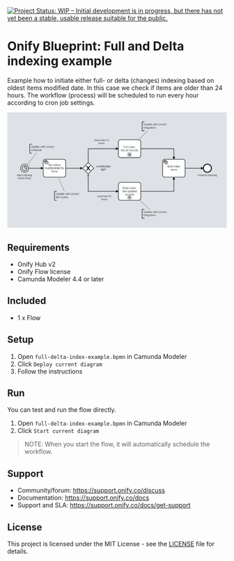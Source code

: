 [![Project Status: WIP – Initial development is in progress, but there has not yet been a stable, usable release suitable for the public.](https://www.repostatus.org/badges/latest/wip.svg)](https://www.repostatus.org/#wip)

# Onify Blueprint: Full and Delta indexing example

Example how to initiate either full- or delta (changes) indexing based on oldest items modified date. In this case we check if items are older than 24 hours. The workflow (process) will be scheduled to run every hour according to cron job settings.

![alt text](flow.png "Flow (BPMN)")

## Requirements

* Onify Hub v2
* Onify Flow license
* Camunda Modeler 4.4 or later 

## Included

* 1 x Flow

## Setup

1. Open `full-delta-index-example.bpmn` in Camunda Modeler
2. Click `Deploy current diagram`
3. Follow the instructions

## Run 

You can test and run the flow directly.

1. Open `full-delta-index-example.bpmn` in Camunda Modeler
2. Click `Start current diagram`

> NOTE: When you start the flow, it will automatically schedule the workflow.

## Support

* Community/forum: https://support.onify.co/discuss
* Documentation: https://support.onify.co/docs
* Support and SLA: https://support.onify.co/docs/get-support

## License

This project is licensed under the MIT License - see the [LICENSE](LICENSE) file for details.